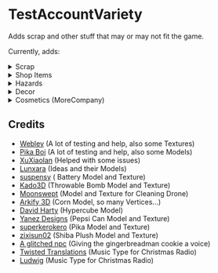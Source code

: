 # TestAccountVariety

Adds scrap and other stuff that may or may not fit the game.

Currently, adds:

<details>
<summary>Scrap</summary>

- Throwable Cube
- Yippee
- Ship Toy
- Webley Pyramid
- Pikachu
- Lunx Painting
- Alexandria Doll (Lunxara)
- Pepsi Can
- Toy Car
- Corn
- [Cleaning Drone Toy (Moonswept)](https://thunderstore.io/c/lethal-company/p/MoonsweptTeam/Moonswept/)
- Door ([Door Breach](https://thunderstore.io/c/lethal-company/p/TestAccount666/DoorBreach/))
- Shiba Plush
- Battery
- Dice
- Monitor
- Colored throwable cubes
- Hypercube
- Light Switch
- Evil Yippee
- Christmas Radio
- Cookies

</details>

<details>
<summary>Shop Items</summary>

- Telepad

</details>

<details>
<summary>Hazards</summary>

- Propulsion Mine
- Gift Mimic
- Prison Mine
- Laser Emitter

</details>

<details>
<summary>Decor</summary>

- Stone

</details>

<details>
<summary>Cosmetics (MoreCompany)</summary>

- Shoulder Cube
- Cube Head
- Ship Hat
- Pikachu Hat

</details>

## Credits

- [Webley](https://thunderstore.io/c/lethal-company/p/Magic_Wesley/) (A lot of testing and help, also some Textures)
- [Pika Boi](https://thunderstore.io/c/lethal-company/p/s1ckboy/) (A lot of testing and help, also some Models)
- [XuXiaolan](https://thunderstore.io/c/lethal-company/p/XuXiaolan/) (Helped with some issues)
- [Lunxara](https://thunderstore.io/c/lethal-company/p/Lunxara/) (Ideas and their Models)
- [suspensy](https://sketchfab.com/3d-models/zenitco-klesch-2p-laser-flashlight-c92e0a1bd8c64ab98d39f4e494045460) (
  Battery Model and Texture)
- [Kado3D](https://sketchfab.com/3d-models/bomb-fe701b8dac9f4f048897efc30ba83c9c) (Throwable Bomb Model and Texture)
- [Moonswept](https://thunderstore.io/c/lethal-company/p/MoonsweptTeam/Moonswept/) (Model and Texture for Cleaning
  Drone)
- [Arkify 3D](https://sketchfab.com/3d-models/decorative-corn-3d-scan-3d6b09c1a2e243dd9fd27240d252eb31) (Corn Model, so
  many Vertices...)
- [David Harty](https://sketchfab.com/3d-models/hypercube-33daca10cb7f42e084cfd7c81f613b94) (Hypercube Model)
- [Yanez Designs](https://sketchfab.com/3d-models/pepsi-can-76262ad4b5544dc9bec5d715001c8ded) (Pepsi Can Model and
  Texture)
- [superkerokero](https://sketchfab.com/3d-models/pikachu-voxel-art-997ad74b44014cc59900d794da996fd7) (Pika Model and
  Texture)
- [zixisun02](https://sketchfab.com/3d-models/shiba-faef9fe5ace445e7b2989d1c1ece361c) (Shiba Plush Model and Texture)
- [A glitched npc](https://www.twitch.tv/a_glitched_npc) (Giving the gingerbreadman cookie a voice)
- [Twisted Translations](https://www.youtube.com/@twistedtranslations) (Music Type for Christmas Radio)
- [Ludwig](https://www.youtube.com/watch?v=TtY9eRayseg&ab_channel=Ludwig) (Music Type for Christmas Radio)